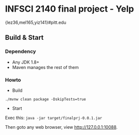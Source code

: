 # INFSCI 2140 final project - Yelp

{lez36,mel165,yiz141}#pitt.edu

## Build & Start

### Dependency

- Any JDK 1.8+
- Maven manages the rest of them

### Howto

- Build

```shell
./mvnw clean package -DskipTests=true
```

- Start

Exec this: `java -jar target/finalprj-0.0.1.jar`

Then goto any web browser, view <http://127.0.0.1:10088>.
